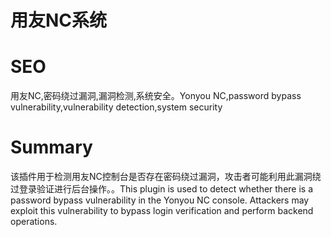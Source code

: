 # 用友NC系统
# SEO
用友NC,密码绕过漏洞,漏洞检测,系统安全。Yonyou NC,password bypass vulnerability,vulnerability detection,system security
# Summary
该插件用于检测用友NC控制台是否存在密码绕过漏洞，攻击者可能利用此漏洞绕过登录验证进行后台操作。。This plugin is used to detect whether there is a password bypass vulnerability in the Yonyou NC console. Attackers may exploit this vulnerability to bypass login verification and perform backend operations.
